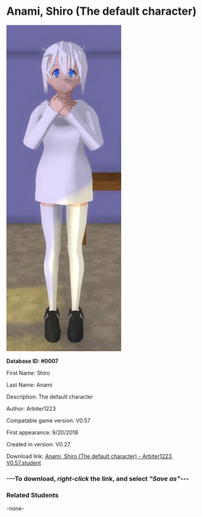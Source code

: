 # Anami, Shiro (The default character)

<img src="../../Files/Images/Anami, Shiro (The default character).png" title="Anami, Shiro (The default character) - Arbiter1223, V0.57">

**Database ID: #0007**

First Name: Shiro

Last Name: Anami

Description: The default character

Author: Arbiter1223

Compatable game version: V0.57

First appearance: 9/20/2018

Created in version: V0.27

Download link: <a href="https://raw.githubusercontent.com/Arbiter1223/Daigaku-Gurashi-Custom-Students/master/Files/Student%20Files/Anami%2C%20Shiro%20(The%20default%20character)%20-%20Arbiter1223%2C%20V0.57.student">Anami, Shiro (The default character) - Arbiter1223, V0.57.student</a>

### ---**To download, _right-click_ the link, and select _"Save as"_**---

### Related Students

-none-
